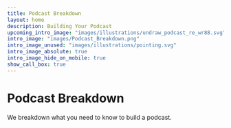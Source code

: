 ```yaml
---
title: Podcast Breakdown
layout: home
description: Building Your Podcast
upcoming_intro_image: "images/illustrations/undraw_podcast_re_wr88.svg"
intro_image: "images/Podcast_Breakdown.png"
intro_image_unused: "images/illustrations/pointing.svg"
intro_image_absolute: true
intro_image_hide_on_mobile: true
show_call_box: true
---
```


# Podcast Breakdown

We breakdown what you need to know to build a podcast.

